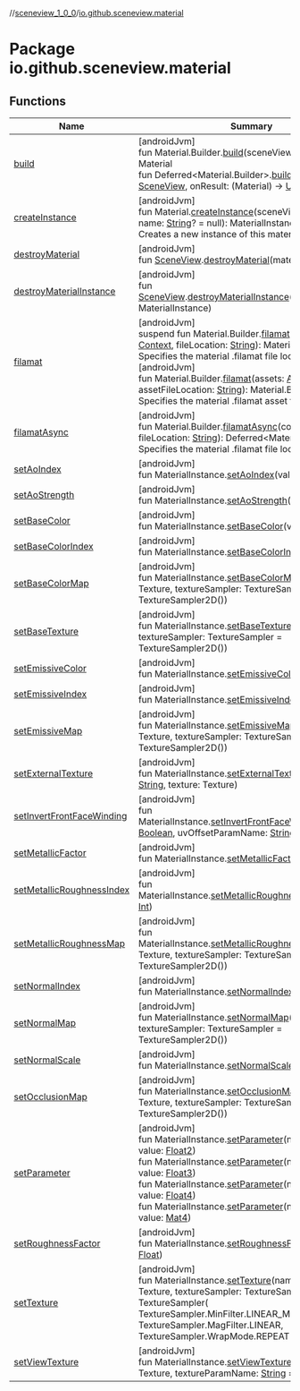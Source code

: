 //[sceneview_1_0_0](../../index.md)/[io.github.sceneview.material](index.md)

# Package io.github.sceneview.material

## Functions

| Name | Summary |
|---|---|
| [build](build.md) | [androidJvm]<br>fun Material.Builder.[build](build.md)(sceneView: [SceneView](../io.github.sceneview/-scene-view/index.md)): Material<br>fun Deferred&lt;Material.Builder&gt;.[build](build.md)(sceneView: [SceneView](../io.github.sceneview/-scene-view/index.md), onResult: (Material) -&gt; [Unit](https://kotlinlang.org/api/latest/jvm/stdlib/kotlin/-unit/index.html)): Job |
| [createInstance](create-instance.md) | [androidJvm]<br>fun Material.[createInstance](create-instance.md)(sceneView: [SceneView](../io.github.sceneview/-scene-view/index.md), name: [String](https://kotlinlang.org/api/latest/jvm/stdlib/kotlin/-string/index.html)? = null): MaterialInstance<br>Creates a new instance of this material |
| [destroyMaterial](destroy-material.md) | [androidJvm]<br>fun [SceneView](../io.github.sceneview/-scene-view/index.md).[destroyMaterial](destroy-material.md)(material: Material) |
| [destroyMaterialInstance](destroy-material-instance.md) | [androidJvm]<br>fun [SceneView](../io.github.sceneview/-scene-view/index.md).[destroyMaterialInstance](destroy-material-instance.md)(materialInstance: MaterialInstance) |
| [filamat](filamat.md) | [androidJvm]<br>suspend fun Material.Builder.[filamat](filamat.md)(context: [Context](https://developer.android.com/reference/kotlin/android/content/Context.html), fileLocation: [String](https://kotlinlang.org/api/latest/jvm/stdlib/kotlin/-string/index.html)): Material.Builder<br>Specifies the material .filamat file location<br>[androidJvm]<br>fun Material.Builder.[filamat](filamat.md)(assets: [AssetManager](https://developer.android.com/reference/kotlin/android/content/res/AssetManager.html), assetFileLocation: [String](https://kotlinlang.org/api/latest/jvm/stdlib/kotlin/-string/index.html)): Material.Builder<br>Specifies the material .filamat asset file location |
| [filamatAsync](filamat-async.md) | [androidJvm]<br>fun Material.Builder.[filamatAsync](filamat-async.md)(context: [Context](https://developer.android.com/reference/kotlin/android/content/Context.html), fileLocation: [String](https://kotlinlang.org/api/latest/jvm/stdlib/kotlin/-string/index.html)): Deferred&lt;Material.Builder&gt;<br>Specifies the material .filamat file location |
| [setAoIndex](set-ao-index.md) | [androidJvm]<br>fun MaterialInstance.[setAoIndex](set-ao-index.md)(value: [Int](https://kotlinlang.org/api/latest/jvm/stdlib/kotlin/-int/index.html)) |
| [setAoStrength](set-ao-strength.md) | [androidJvm]<br>fun MaterialInstance.[setAoStrength](set-ao-strength.md)(value: [Float](https://kotlinlang.org/api/latest/jvm/stdlib/kotlin/-float/index.html)) |
| [setBaseColor](set-base-color.md) | [androidJvm]<br>fun MaterialInstance.[setBaseColor](set-base-color.md)(value: [Color](../io.github.sceneview.utils/index.md#289679020%2FClasslikes%2F-602047187)) |
| [setBaseColorIndex](set-base-color-index.md) | [androidJvm]<br>fun MaterialInstance.[setBaseColorIndex](set-base-color-index.md)(value: [Int](https://kotlinlang.org/api/latest/jvm/stdlib/kotlin/-int/index.html)) |
| [setBaseColorMap](set-base-color-map.md) | [androidJvm]<br>fun MaterialInstance.[setBaseColorMap](set-base-color-map.md)(texture: Texture, textureSampler: TextureSampler = TextureSampler2D()) |
| [setBaseTexture](set-base-texture.md) | [androidJvm]<br>fun MaterialInstance.[setBaseTexture](set-base-texture.md)(texture: Texture, textureSampler: TextureSampler = TextureSampler2D()) |
| [setEmissiveColor](set-emissive-color.md) | [androidJvm]<br>fun MaterialInstance.[setEmissiveColor](set-emissive-color.md)(value: [Color](../io.github.sceneview.utils/index.md#289679020%2FClasslikes%2F-602047187)) |
| [setEmissiveIndex](set-emissive-index.md) | [androidJvm]<br>fun MaterialInstance.[setEmissiveIndex](set-emissive-index.md)(value: [Int](https://kotlinlang.org/api/latest/jvm/stdlib/kotlin/-int/index.html)) |
| [setEmissiveMap](set-emissive-map.md) | [androidJvm]<br>fun MaterialInstance.[setEmissiveMap](set-emissive-map.md)(texture: Texture, textureSampler: TextureSampler = TextureSampler2D()) |
| [setExternalTexture](set-external-texture.md) | [androidJvm]<br>fun MaterialInstance.[setExternalTexture](set-external-texture.md)(name: [String](https://kotlinlang.org/api/latest/jvm/stdlib/kotlin/-string/index.html), texture: Texture) |
| [setInvertFrontFaceWinding](set-invert-front-face-winding.md) | [androidJvm]<br>fun MaterialInstance.[setInvertFrontFaceWinding](set-invert-front-face-winding.md)(invert: [Boolean](https://kotlinlang.org/api/latest/jvm/stdlib/kotlin/-boolean/index.html), uvOffsetParamName: [String](https://kotlinlang.org/api/latest/jvm/stdlib/kotlin/-string/index.html) = &quot;uvOffset&quot;) |
| [setMetallicFactor](set-metallic-factor.md) | [androidJvm]<br>fun MaterialInstance.[setMetallicFactor](set-metallic-factor.md)(value: [Float](https://kotlinlang.org/api/latest/jvm/stdlib/kotlin/-float/index.html)) |
| [setMetallicRoughnessIndex](set-metallic-roughness-index.md) | [androidJvm]<br>fun MaterialInstance.[setMetallicRoughnessIndex](set-metallic-roughness-index.md)(value: [Int](https://kotlinlang.org/api/latest/jvm/stdlib/kotlin/-int/index.html)) |
| [setMetallicRoughnessMap](set-metallic-roughness-map.md) | [androidJvm]<br>fun MaterialInstance.[setMetallicRoughnessMap](set-metallic-roughness-map.md)(texture: Texture, textureSampler: TextureSampler = TextureSampler2D()) |
| [setNormalIndex](set-normal-index.md) | [androidJvm]<br>fun MaterialInstance.[setNormalIndex](set-normal-index.md)(value: [Int](https://kotlinlang.org/api/latest/jvm/stdlib/kotlin/-int/index.html)) |
| [setNormalMap](set-normal-map.md) | [androidJvm]<br>fun MaterialInstance.[setNormalMap](set-normal-map.md)(texture: Texture, textureSampler: TextureSampler = TextureSampler2D()) |
| [setNormalScale](set-normal-scale.md) | [androidJvm]<br>fun MaterialInstance.[setNormalScale](set-normal-scale.md)(value: [Float](https://kotlinlang.org/api/latest/jvm/stdlib/kotlin/-float/index.html)) |
| [setOcclusionMap](set-occlusion-map.md) | [androidJvm]<br>fun MaterialInstance.[setOcclusionMap](set-occlusion-map.md)(texture: Texture, textureSampler: TextureSampler = TextureSampler2D()) |
| [setParameter](set-parameter.md) | [androidJvm]<br>fun MaterialInstance.[setParameter](set-parameter.md)(name: [String](https://kotlinlang.org/api/latest/jvm/stdlib/kotlin/-string/index.html), value: [Float2](../../../sceneview/sceneview/dev.romainguy.kotlin.math/-float2/index.md))<br>fun MaterialInstance.[setParameter](set-parameter.md)(name: [String](https://kotlinlang.org/api/latest/jvm/stdlib/kotlin/-string/index.html), value: [Float3](../../../sceneview/sceneview/dev.romainguy.kotlin.math/-float3/index.md))<br>fun MaterialInstance.[setParameter](set-parameter.md)(name: [String](https://kotlinlang.org/api/latest/jvm/stdlib/kotlin/-string/index.html), value: [Float4](../../../sceneview/sceneview/dev.romainguy.kotlin.math/-float4/index.md))<br>fun MaterialInstance.[setParameter](set-parameter.md)(name: [String](https://kotlinlang.org/api/latest/jvm/stdlib/kotlin/-string/index.html), value: [Mat4](../../../sceneview/sceneview/dev.romainguy.kotlin.math/-mat4/index.md)) |
| [setRoughnessFactor](set-roughness-factor.md) | [androidJvm]<br>fun MaterialInstance.[setRoughnessFactor](set-roughness-factor.md)(value: [Float](https://kotlinlang.org/api/latest/jvm/stdlib/kotlin/-float/index.html)) |
| [setTexture](set-texture.md) | [androidJvm]<br>fun MaterialInstance.[setTexture](set-texture.md)(name: [String](https://kotlinlang.org/api/latest/jvm/stdlib/kotlin/-string/index.html), texture: Texture, textureSampler: TextureSampler = TextureSampler(         TextureSampler.MinFilter.LINEAR_MIPMAP_LINEAR,         TextureSampler.MagFilter.LINEAR,         TextureSampler.WrapMode.REPEAT     )) |
| [setViewTexture](set-view-texture.md) | [androidJvm]<br>fun MaterialInstance.[setViewTexture](set-view-texture.md)(viewTexture: Texture, textureParamName: [String](https://kotlinlang.org/api/latest/jvm/stdlib/kotlin/-string/index.html) = &quot;viewTexture&quot;) |
